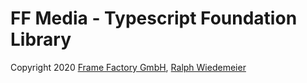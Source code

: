 # FF Media - Typescript Foundation Library



Copyright 2020 [Frame Factory GmbH](https://framefactory.ch), [Ralph Wiedemeier](https://about.me/ralphw) 